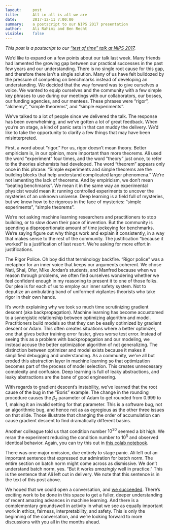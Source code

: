 ```yaml
---
layout:     post
title:      All in all is all we are
date:       2017-12-11 7:00:00
summary:    a postscript to our NIPS 2017 presentation
author:     Ali Rahimi and Ben Recht
visible:    false
---
```


*This post is a postscript to our [“test of time” talk at NIPS 2017](http://www.argmin.net/2017/12/05/kitchen-sinks/).*

We’d like to expand on a few points about our talk last week. Many friends had lamented the growing gap between our practical successes in the past few years and our understanding. There is no single root cause for this gap, and therefore there isn’t a single solution. Many of us have felt bulldozed by the pressure of competing on benchmarks instead of developing an understanding. We decided that the way forward was to give ourselves a voice. We wanted to equip ourselves and the community with a few simple key phrases to use during our meetings with our collaborators, our bosses, our funding agencies, and our mentees. These phrases were “rigor”, “alchemy”, “simple theorems”, and “simple experiments”.

We’ve talked to a lot of people since we delivered the talk. The response has been overwhelming, and we’ve gotten a lot of great feedback. When you’re on stage, a kind of panic sets in that can muddy the delivery. We’d like to take the opportunity to clarify a few things that may have been misinterpreted.

First, a word about “rigor.”  For us, rigor doesn’t mean theory. Better empiricism is, in our opinion, more important than more theorems. Ali used the word “experiment” four times, and the word “theory” just once, to refer to the theories alchemists had developed. The word “theorem” appears only once in this phrase: “Simple experiments and simple theorems are the building blocks that help understand complicated larger phenomena.” We’re not lamenting the lack of theorems. And by empiricism, we don’t mean “beating benchmarks”. We mean it in the same way an experimental physicist would mean it: running controlled experiments to uncover the mysteries of an unknown universe. Deep learning is a field full of mysteries, but we know how to be rigorous in the face of mysteries: “simple experiments”, “simple theorems”.

We’re not asking machine learning researchers and practitioners to stop building, or to slow down their pace of invention. But the community is spending a disproportionate amount of time jockeying for benchmarks. We’re saying figure out why things work and explain it consistently, in a way that makes sense to the rest of the community. The justification “because it worked” is a justification of last resort. We’re asking for more effort in justifications.

The Rigor Police. Oh boy did that terminology backfire. “Rigor police” was a metaphor for an inner voice that keeps our arguments coherent. We chose Nati, Shai, Ofer, Mike Jordan’s students, and Manfred because when we reason through problems, we often find ourselves wondering whether we feel confident enough in my reasoning to present it to one of those folks.  Our plea is for each of us to employ our inner safety system. Not to deputize an ambulating band of uniformed vigilantes theorists who take rigor in their own hands.

It’s worth explaining why we took so much time scrutinizing gradient descent (aka backpropagation).  Machine learning has become accustomed to a synergistic relationship between optimizing algorithm and model.  Practitioners build models so that they can be easily optimized by gradient descent or Adam.  This often creates situations where a better optimizer, one that gives better training error faster, gives worse test error.  Instead of seeing this as a problem with backpropagation and our modeling, we instead accuse the better optimization algorithm of not generalizing. The distinction between optimizer and model exists because it makes it simplified debugging and understanding. As a community, we’ve all but eroded this abstraction layer in machine learning so that optimization becomes part of the process of model selection. This creates unnecessary complexity and confusion.  Deep learning is full of leaky abstractions, and leaky abstractions are the bane of good engineering.

With regards to gradient descent’s instability, we’ve learned that the root cause of the bug in the “Boris” example. The change in the rounding procedure causes the $\beta_2$ parameter of Adam to get rounded from 0.999 to 1, making it an invalid setting for that parameter. This is a software bug, not an algorithmic bug, and hence not as as egregious as the other three issues on that slide. Those illustrate that changing the order of accumulation can cause gradient descent to find dramatically different basins.

Another colleague told us that condition number $10^{20}$ seemed a bit high.  We reran the experiment reducing the condition number to $10^5$ and observed identical behavior.  Again, you can try this out in [this colab notebook](https://colab.research.google.com/notebook#fileId=1GTaKfemaN3MsVJAvy8KcF1Kj37VdTRXO).

There was one major omission, due entirely to stage panic. Ali left out an important sentence that expressed our admiration for batch norm. The entire section on batch norm might come across as dismissive.  We don’t understand batch norm, yes. “But it works *amazingly* well in practice.” This is the sentence that Ali left out in delivery.  We note that this sentence is in the text of this post above.

We hoped that we could open a conversation, and [we succeeded](https://www.facebook.com/yann.lecun/posts/10154938130592143).  There’s exciting work to be done in this space to get a fuller, deeper understanding of recent amazing advances in machine learning.  And there is a complementary groundswell in activity in what we see as equally important  work in ethics, fairness, interpretability, and safety.  This is only the beginning of the conversation, and we’re looking forward to more discussions with you all in the months ahead.
